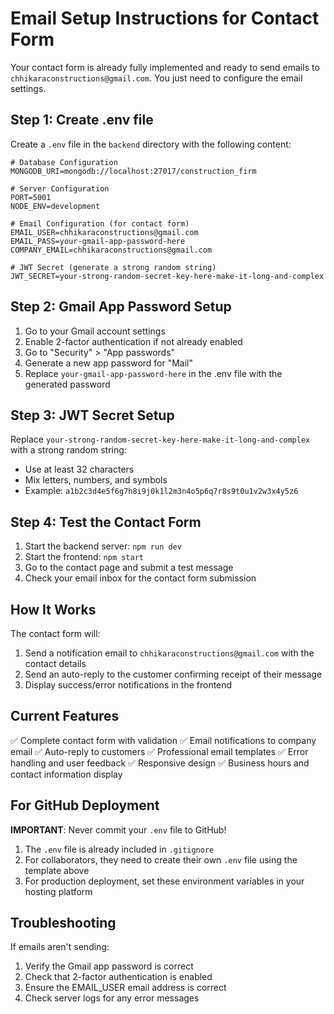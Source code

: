 # Email Setup Instructions for Contact Form

Your contact form is already fully implemented and ready to send emails to `chhikaraconstructions@gmail.com`. You just need to configure the email settings.

## Step 1: Create .env file

Create a `.env` file in the `backend` directory with the following content:

```env
# Database Configuration
MONGODB_URI=mongodb://localhost:27017/construction_firm

# Server Configuration
PORT=5001
NODE_ENV=development

# Email Configuration (for contact form)
EMAIL_USER=chhikaraconstructions@gmail.com
EMAIL_PASS=your-gmail-app-password-here
COMPANY_EMAIL=chhikaraconstructions@gmail.com

# JWT Secret (generate a strong random string)
JWT_SECRET=your-strong-random-secret-key-here-make-it-long-and-complex
```

## Step 2: Gmail App Password Setup

1. Go to your Gmail account settings
2. Enable 2-factor authentication if not already enabled
3. Go to "Security" > "App passwords"
4. Generate a new app password for "Mail"
5. Replace `your-gmail-app-password-here` in the .env file with the generated password

## Step 3: JWT Secret Setup

Replace `your-strong-random-secret-key-here-make-it-long-and-complex` with a strong random string:

- Use at least 32 characters
- Mix letters, numbers, and symbols
- Example: `a1b2c3d4e5f6g7h8i9j0k1l2m3n4o5p6q7r8s9t0u1v2w3x4y5z6`

## Step 4: Test the Contact Form

1. Start the backend server: `npm run dev`
2. Start the frontend: `npm start`
3. Go to the contact page and submit a test message
4. Check your email inbox for the contact form submission

## How It Works

The contact form will:

1. Send a notification email to `chhikaraconstructions@gmail.com` with the contact details
2. Send an auto-reply to the customer confirming receipt of their message
3. Display success/error notifications in the frontend

## Current Features

✅ Complete contact form with validation
✅ Email notifications to company email
✅ Auto-reply to customers
✅ Professional email templates
✅ Error handling and user feedback
✅ Responsive design
✅ Business hours and contact information display

## For GitHub Deployment

**IMPORTANT**: Never commit your `.env` file to GitHub!

1. The `.env` file is already included in `.gitignore`
2. For collaborators, they need to create their own `.env` file using the template above
3. For production deployment, set these environment variables in your hosting platform

## Troubleshooting

If emails aren't sending:

1. Verify the Gmail app password is correct
2. Check that 2-factor authentication is enabled
3. Ensure the EMAIL_USER email address is correct
4. Check server logs for any error messages
